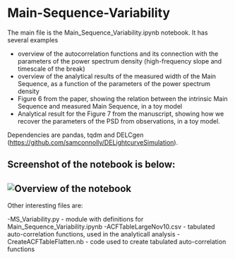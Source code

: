 # Main-Sequence-Variability


The main file is the Main_Sequence_Variability.ipynb notebook. It has several examples
- overview of the autocorrelation functions and its connection with the parameters of the power spectrum density (high-frequency slope and timescale of the break)
- overview of the analytical results of the measured width of the Main Sequence, as a function of the parameters of the power spectrum density
- Figure 6 from the paper, showing the relation between the intrinsic Main Sequence and measured Main Sequence, in a toy model
- Analytical result for the Figure 7 from the manuscript, showing how we recover the parameters of the PSD from observations, in a toy model.

Dependencies are pandas, tqdm and DELCgen (https://github.com/samconnolly/DELightcurveSimulation).
 
Screenshot of the notebook is below:
------------------------------------------------------------------------------------------

![Overview of the notebook](https://www.dropbox.com/s/zejyvj7xov6j771/MS_Variability.png?raw=1)
------------------------------------------------------------------------------------------
Other interesting files are:

-MS_Variability.py - module with definitions for Main_Sequence_Variability.ipynb
-ACFTableLargeNov10.csv - tabulated auto-correlation functions, used in the analyticall analysis
-CreateACFTableFlatten.nb - code used to create tabulated auto-correlation functions
